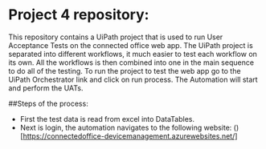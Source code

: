 # Project 4 repository:
This repository contains a UiPath project that is used to run User Acceptance Tests on the connected office web app. The UiPath project is separated into different workflows, it much easier to test each workflow on its own. All the workflows is then combined into one in the main sequence to do all of the testing. To run the project to test the web app go to the UiPath Orchestrator link and click on run process. The Automation will start and perform the UATs.

##Steps of the process:
- First the test data is read from excel into DataTables.
- Next is login, the automation navigates to the following website: ()[https://connectedoffice-devicemanagement.azurewebsites.net/]
